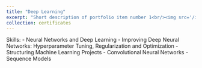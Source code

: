 ```yaml
---
title: "Deep Learning"
excerpt: "Short description of portfolio item number 1<br/><img src='/images/9.png'>"
collection: certificates
---
```


Skills:
    - Neural Networks and Deep Learning
    - Improving Deep Neural Networks: Hyperparameter Tuning, Regularization and   Optimization
    - Structuring Machine Learning Projects
    - Convolutional Neural Networks
    - Sequence Models
